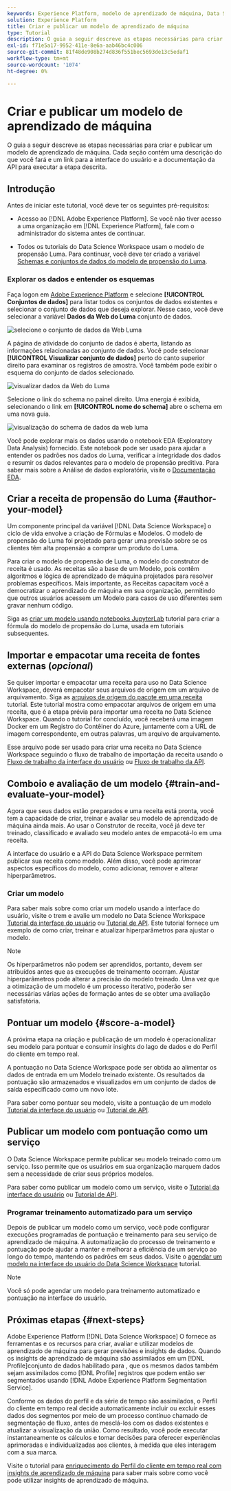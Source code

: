 ```yaml
---
keywords: Experience Platform, modelo de aprendizado de máquina, Data Science Workspace, tópicos populares, criar e publicar um modelo
solution: Experience Platform
title: Criar e publicar um modelo de aprendizado de máquina
type: Tutorial
description: O guia a seguir descreve as etapas necessárias para criar e publicar um modelo de aprendizado de máquina.
exl-id: f71e5a17-9952-411e-8e6a-aab46bc4c006
source-git-commit: 81f48de908b274d836f551bec5693de13c5edaf1
workflow-type: tm+mt
source-wordcount: '1074'
ht-degree: 0%

---
```



# Criar e publicar um modelo de aprendizado de máquina

O guia a seguir descreve as etapas necessárias para criar e publicar um modelo de aprendizado de máquina. Cada seção contém uma descrição do que você fará e um link para a interface do usuário e a documentação da API para executar a etapa descrita.

## Introdução

Antes de iniciar este tutorial, você deve ter os seguintes pré-requisitos:

- Acesso ao [!DNL Adobe Experience Platform]. Se você não tiver acesso a uma organização em [!DNL Experience Platform], fale com o administrador do sistema antes de continuar.

- Todos os tutoriais do Data Science Workspace usam o modelo de propensão Luma. Para continuar, você deve ter criado a variável [Schemas e conjuntos de dados do modelo de propensão do Luma](./create-luma-data.md).

### Explorar os dados e entender os esquemas

Faça logon em [Adobe Experience Platform](https://platform.adobe.com/) e selecione **[!UICONTROL Conjuntos de dados]** para listar todos os conjuntos de dados existentes e selecionar o conjunto de dados que deseja explorar. Nesse caso, você deve selecionar a variável **Dados da Web do Luma** conjunto de dados.

![selecione o conjunto de dados da Web Luma](../images/models-recipes/model-walkthrough/luma-dataset.png)

A página de atividade do conjunto de dados é aberta, listando as informações relacionadas ao conjunto de dados. Você pode selecionar **[!UICONTROL Visualizar conjunto de dados]** perto do canto superior direito para examinar os registros de amostra. Você também pode exibir o esquema do conjunto de dados selecionado.

![visualizar dados da Web do Luma](../images/models-recipes/model-walkthrough/preview-dataset.png)

Selecione o link do schema no painel direito. Uma energia é exibida, selecionando o link em **[!UICONTROL nome do schema]** abre o schema em uma nova guia.

![visualização do schema de dados da web luma](../images/models-recipes/model-walkthrough/preview-schema.png)

Você pode explorar mais os dados usando o notebook EDA (Exploratory Data Analysis) fornecido. Este notebook pode ser usado para ajudar a entender os padrões nos dados do Luma, verificar a integridade dos dados e resumir os dados relevantes para o modelo de propensão preditiva. Para saber mais sobre a Análise de dados exploratória, visite o [Documentação EDA](../jupyterlab/eda-notebook.md).

## Criar a receita de propensão do Luma {#author-your-model}

Um componente principal da variável [!DNL Data Science Workspace] o ciclo de vida envolve a criação de Fórmulas e Modelos. O modelo de propensão do Luma foi projetado para gerar uma previsão sobre se os clientes têm alta propensão a comprar um produto do Luma.

Para criar o modelo de propensão de Luma, o modelo do construtor de receita é usado. As receitas são a base de um Modelo, pois contêm algoritmos e lógica de aprendizado de máquina projetados para resolver problemas específicos. Mais importante, as Receitas capacitam você a democratizar o aprendizado de máquina em sua organização, permitindo que outros usuários acessem um Modelo para casos de uso diferentes sem gravar nenhum código.

Siga as [criar um modelo usando notebooks JupyterLab](../jupyterlab/create-a-model.md) tutorial para criar a fórmula do modelo de propensão do Luma, usada em tutoriais subsequentes.

## Importar e empacotar uma receita de fontes externas (*opcional*)

Se quiser importar e empacotar uma receita para uso no Data Science Workspace, deverá empacotar seus arquivos de origem em um arquivo de arquivamento. Siga as [arquivos de origem do pacote em uma receita](./package-source-files-recipe.md) tutorial. Este tutorial mostra como empacotar arquivos de origem em uma receita, que é a etapa prévia para importar uma receita no Data Science Workspace. Quando o tutorial for concluído, você receberá uma imagem Docker em um Registro do Contêiner do Azure, juntamente com a URL de imagem correspondente, em outras palavras, um arquivo de arquivamento.

Esse arquivo pode ser usado para criar uma receita no Data Science Workspace seguindo o fluxo de trabalho de importação da receita usando o [Fluxo de trabalho da interface do usuário](./import-packaged-recipe-ui.md) ou [Fluxo de trabalho da API](./import-packaged-recipe-api.md).

## Comboio e avaliação de um modelo {#train-and-evaluate-your-model}

Agora que seus dados estão preparados e uma receita está pronta, você tem a capacidade de criar, treinar e avaliar seu modelo de aprendizado de máquina ainda mais. Ao usar o Construtor de receita, você já deve ter treinado, classificado e avaliado seu modelo antes de empacotá-lo em uma receita.

A interface do usuário e a API do Data Science Workspace permitem publicar sua receita como modelo. Além disso, você pode aprimorar aspectos específicos do modelo, como adicionar, remover e alterar hiperparâmetros.

### Criar um modelo

Para saber mais sobre como criar um modelo usando a interface do usuário, visite o trem e avalie um modelo no Data Science Workspace [Tutorial da interface do usuário](./train-evaluate-model-ui.md) ou [Tutorial de API](./train-evaluate-model-api.md). Este tutorial fornece um exemplo de como criar, treinar e atualizar hiperparâmetros para ajustar o modelo.

>[!NOTE]
>
> Os hiperparâmetros não podem ser aprendidos, portanto, devem ser atribuídos antes que as execuções de treinamento ocorram. Ajustar hiperparâmetros pode alterar a precisão do modelo treinado. Uma vez que a otimização de um modelo é um processo iterativo, poderão ser necessárias várias ações de formação antes de se obter uma avaliação satisfatória.

## Pontuar um modelo {#score-a-model}

A próxima etapa na criação e publicação de um modelo é operacionalizar seu modelo para pontuar e consumir insights do lago de dados e do Perfil do cliente em tempo real.

A pontuação no Data Science Workspace pode ser obtida ao alimentar os dados de entrada em um Modelo treinado existente. Os resultados da pontuação são armazenados e visualizados em um conjunto de dados de saída especificado como um novo lote.

Para saber como pontuar seu modelo, visite a pontuação de um modelo [Tutorial da interface do usuário](./score-model-ui.md) ou [Tutorial de API](./score-model-api.md).

## Publicar um modelo com pontuação como um serviço

O Data Science Workspace permite publicar seu modelo treinado como um serviço. Isso permite que os usuários em sua organização marquem dados sem a necessidade de criar seus próprios modelos.

Para saber como publicar um modelo como um serviço, visite o [Tutorial da interface do usuário](./publish-model-service-ui.md) ou [Tutorial de API](./publish-model-service-api.md).

### Programar treinamento automatizado para um serviço

Depois de publicar um modelo como um serviço, você pode configurar execuções programadas de pontuação e treinamento para seu serviço de aprendizado de máquina. A automatização do processo de treinamento e pontuação pode ajudar a manter e melhorar a eficiência de um serviço ao longo do tempo, mantendo os padrões em seus dados. Visite o [agendar um modelo na interface do usuário do Data Science Workspace](./schedule-models-ui.md) tutorial.

>[!NOTE]
>
> Você só pode agendar um modelo para treinamento automatizado e pontuação na interface do usuário.

## Próximas etapas {#next-steps}

Adobe Experience Platform [!DNL Data Science Workspace] O fornece as ferramentas e os recursos para criar, avaliar e utilizar modelos de aprendizado de máquina para gerar previsões e insights de dados. Quando os insights de aprendizado de máquina são assimilados em um [!DNL Profile]conjunto de dados habilitado para , que os mesmos dados também sejam assimilados como [!DNL Profile] registros que podem então ser segmentados usando [!DNL Adobe Experience Platform Segmentation Service].

Conforme os dados do perfil e da série de tempo são assimilados, o Perfil do cliente em tempo real decide automaticamente incluir ou excluir esses dados dos segmentos por meio de um processo contínuo chamado de segmentação de fluxo, antes de mesclá-los com os dados existentes e atualizar a visualização da união. Como resultado, você pode executar instantaneamente os cálculos e tomar decisões para oferecer experiências aprimoradas e individualizadas aos clientes, à medida que eles interagem com a sua marca.

Visite o tutorial para [enriquecimento do Perfil do cliente em tempo real com insights de aprendizado de máquina](./enrich-profile.md) para saber mais sobre como você pode utilizar insights de aprendizado de máquina.
